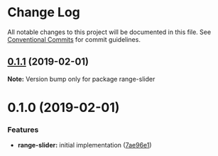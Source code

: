 # Change Log

All notable changes to this project will be documented in this file.
See [Conventional Commits](https://conventionalcommits.org) for commit guidelines.

## [0.1.1](https://github.com/jobvs/native-components/compare/range-slider@0.1.0...range-slider@0.1.1) (2019-02-01)

**Note:** Version bump only for package range-slider

# 0.1.0 (2019-02-01)

### Features

-   **range-slider:** initial implementation ([7ae96e1](https://github.com/jobvs/native-components/commit/7ae96e1))
